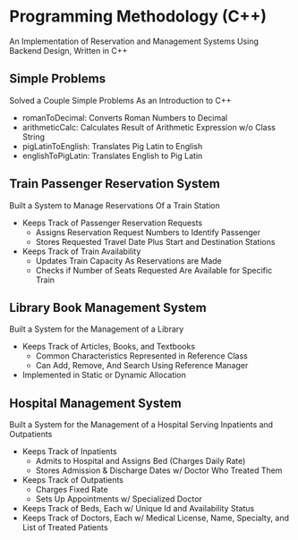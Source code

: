 # Programming Methodology (C++)
An Implementation of Reservation and Management Systems Using Backend Design, Written in C++

## Simple Problems
Solved a Couple Simple Problems As an Introduction to C++
- romanToDecimal: Converts Roman Numbers to Decimal 
- arithmeticCalc: Calculates Result of Arithmetic Expression w/o Class String
- pigLatinToEnglish: Translates Pig Latin to English
- englishToPigLatin: Translates English to Pig Latin 

## Train Passenger Reservation System
Built a System to Manage Reservations Of a Train Station
- Keeps Track of Passenger Reservation Requests
  - Assigns Reservation Request Numbers to Identify Passenger
  - Stores Requested Travel Date Plus Start and Destination Stations
- Keeps Track of Train Availability
  - Updates Train Capacity As Reservations are Made
  - Checks if Number of Seats Requested Are Available for Specific Train
  
## Library Book Management System
Built a System for the Management of a Library 
- Keeps Track of Articles, Books, and Textbooks
  - Common Characteristics Represented in Reference Class
  - Can Add, Remove, And Search Using Reference Manager 
- Implemented in Static or Dynamic Allocation

## Hospital Management System
Built a System for the Management of a Hospital Serving Inpatients and Outpatients
- Keeps Track of Inpatients 
  - Admits to Hospital and Assigns Bed (Charges Daily Rate)
  - Stores Admission & Discharge Dates w/ Doctor Who Treated Them
- Keeps Track of Outpatients 
  - Charges Fixed Rate
  - Sets Up Appointments w/ Specialized Doctor
- Keeps Track of Beds, Each w/ Unique Id and Availability Status
- Keeps Track of Doctors, Each w/ Medical License, Name, Specialty, and List of Treated Patients
